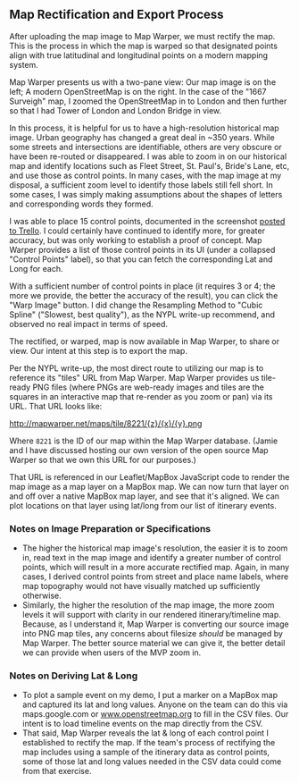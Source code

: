 ## Map Rectification and Export Process

After uploading the map image to Map Warper, we must rectify the map. This is the process in which the map is warped so that designated points align with true latitudinal and longitudinal points on a modern mapping system.

Map Warper presents us with a two-pane view: Our map image is on the left; A modern OpenStreetMap is on the right. In the case of the "1667 Surveigh" map, I zoomed the OpenStreetMap in to London and then further so that I had Tower of London and London Bridge in view.

In this process, it is helpful for us to have a high-resolution historical map image. Urban geography has changed a great deal in ~350 years. While some streets and intersections are identifiable, others are very obscure or have been re-routed or disappeared. I was able to zoom in on our historical map and identify locations such as Fleet Street, St. Paul's, Bride's Lane, etc, and use those as control points. In many cases, with the map image at my disposal, a sufficient zoom level to identify those labels still fell short. In some cases, I was simply making assumptions about the shapes of letters and corresponding words they formed.

I was able to place 15 control points, documented in the screenshot [posted to Trello](https://trello.com/c/wKtLWHQ1/31-phase-1-map-test-completed). I could certainly have continued to identify more, for greater accuracy, but was only working to establish a proof of concept. Map Warper provides a list of those control points in its UI (under a collapsed "Control Points" label), so that you can fetch the corresponding Lat and Long for each.

With a sufficient number of control points in place (it requires 3 or 4; the more we provide, the better the accuracy of the result), you can click the "Warp Image" button. I did change the Resampling Method to "Cubic Spline" ("Slowest, best quality"), as the NYPL write-up recommend, and observed no real impact in terms of speed.

The rectified, or warped, map is now available in Map Warper, to share or view. Our intent at this step is to export the map.

Per the NYPL write-up, the most direct route to utilizing our map is to reference its "tiles" URL from Map Warper. Map Warper provides us tile-ready PNG files (where PNGs are web-ready images and tiles are the squares in an interactive map that re-render as you zoom or pan) via its URL. That URL looks like:

http://mapwarper.net/maps/tile/8221/{z}/{x}/{y}.png

Where `8221` is the ID of our map within the Map Warper database. (Jamie and I have discussed hosting our own version of the open source Map Warper so that we own this URL for our purposes.)

That URL is referenced in our Leaflet/MapBox JavaScript code to render the map image as a map layer on a MapBox map. We can now turn that layer on and off over a native MapBox map layer, and see that it's aligned. We can plot locations on that layer using lat/long from our list of itinerary events.

### Notes on Image Preparation or Specifications

* The higher the historical map image's resolution, the easier it is to zoom in, read text in the map image and identify a greater number of control points, which will result in a more accurate rectified map. Again, in many cases, I derived control points from street and place name labels, where map topography would not have visually matched up sufficiently otherwise.
* Similarly, the higher the resolution of the map image, the more zoom levels it will support with clarity in our rendered itinerary/timeline map. Because, as I understand it, Map Warper is converting our source image into PNG map tiles, any concerns about filesize *should* be managed by Map Warper. The better source material we can give it, the better detail we can provide when users of the MVP zoom in.

### Notes on Deriving Lat & Long

* To plot a sample event on my demo, I put a marker on a MapBox map and captured its lat and long values. Anyone on the team can do this via maps.google.com or www.openstreetmap.org to fill in the CSV files. Our intent is to load timeline events on the map directly from the CSV.
* That said, Map Warper reveals the lat & long of each control point I established to rectify the map. If the team's process of rectifying the map includes using a sample of the itinerary data as control points, some of those lat and long values needed in the CSV data could come from that exercise.
